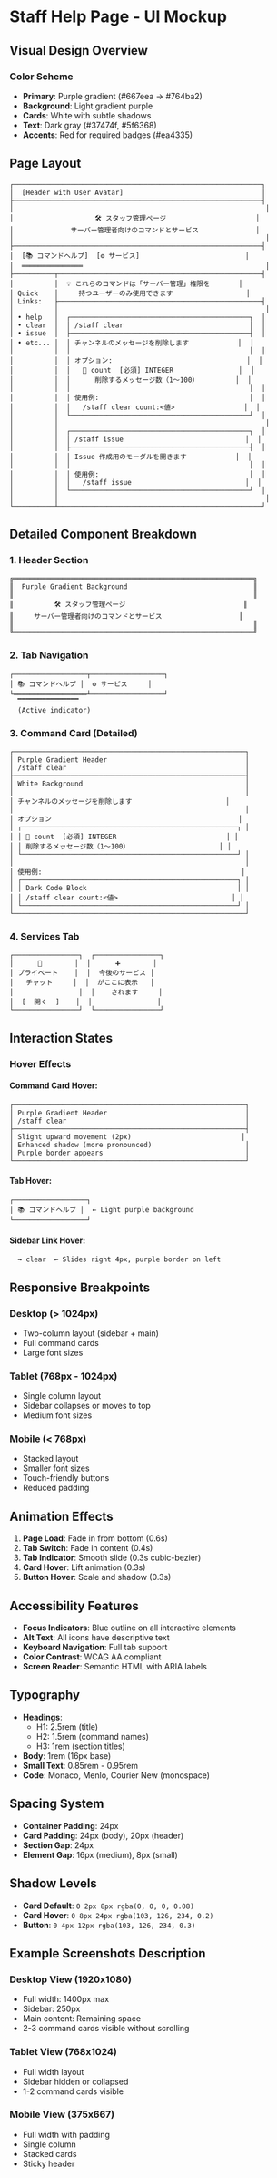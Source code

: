 # Staff Help Page - UI Mockup

## Visual Design Overview

### Color Scheme
- **Primary**: Purple gradient (#667eea → #764ba2)
- **Background**: Light gradient purple
- **Cards**: White with subtle shadows
- **Text**: Dark gray (#37474f, #5f6368)
- **Accents**: Red for required badges (#ea4335)

## Page Layout

```
┌─────────────────────────────────────────────────────────────┐
│  [Header with User Avatar]                                  │
├─────────────────────────────────────────────────────────────┤
│                                                              │
│                    🛠️ スタッフ管理ページ                      │
│              サーバー管理者向けのコマンドとサービス              │
│                                                              │
├─────────────────────────────────────────────────────────────┤
│  [📚 コマンドヘルプ]  [⚙️ サービス]                          │
│  ═══════════════                                             │
├──────────┬──────────────────────────────────────────────────┤
│          │  💡 これらのコマンドは「サーバー管理」権限を       │
│ Quick    │     持つユーザーのみ使用できます                  │
│ Links:   ├──────────────────────────────────────────────────┤
│          │                                                   │
│ • help   │  ┌────────────────────────────────────────────┐  │
│ • clear  │  │ /staff clear                               │  │
│ • issue  │  ├────────────────────────────────────────────┤  │
│ • etc... │  │ チャンネルのメッセージを削除します            │  │
│          │  │                                            │  │
│          │  │ オプション:                                 │  │
│          │  │   🔢 count  [必須] INTEGER                │  │
│          │  │      削除するメッセージ数（1〜100）         │  │
│          │  │                                            │  │
│          │  │ 使用例:                                     │  │
│          │  │   /staff clear count:<値>                 │  │
│          │  └────────────────────────────────────────────┘  │
│          │                                                   │
│          │  ┌────────────────────────────────────────────┐  │
│          │  │ /staff issue                              │  │
│          │  ├────────────────────────────────────────────┤  │
│          │  │ Issue 作成用のモーダルを開きます            │  │
│          │  │                                            │  │
│          │  │ 使用例:                                     │  │
│          │  │   /staff issue                            │  │
│          │  └────────────────────────────────────────────┘  │
│          │                                                   │
└──────────┴──────────────────────────────────────────────────┘
```

## Detailed Component Breakdown

### 1. Header Section
```
╔═══════════════════════════════════════════════════════════╗
║  Purple Gradient Background                               ║
║                                                           ║
║          🛠️ スタッフ管理ページ                             ║
║     サーバー管理者向けのコマンドとサービス                   ║
║                                                           ║
╚═══════════════════════════════════════════════════════════╝
```

### 2. Tab Navigation
```
┌──────────────────┬──────────────────┐
│ 📚 コマンドヘルプ │  ⚙️ サービス     │
└══════════════════┴──────────────────┘
  ▔▔▔▔▔▔▔▔▔▔▔▔▔▔▔
  (Active indicator)
```

### 3. Command Card (Detailed)
```
┌─────────────────────────────────────────────────────────┐
│ Purple Gradient Header                                  │
│ /staff clear                                            │
├─────────────────────────────────────────────────────────┤
│ White Background                                        │
│                                                         │
│ チャンネルのメッセージを削除します                       │
│                                                         │
│ オプション                                              │
│ ┌─────────────────────────────────────────────────────┐ │
│ │ 🔢 count  [必須] INTEGER                           │ │
│ │ 削除するメッセージ数（1〜100）                      │ │
│ └─────────────────────────────────────────────────────┘ │
│                                                         │
│ 使用例:                                                 │
│ ┌─────────────────────────────────────────────────────┐ │
│ │ Dark Code Block                                     │ │
│ │ /staff clear count:<値>                            │ │
│ └─────────────────────────────────────────────────────┘ │
└─────────────────────────────────────────────────────────┘
```

### 4. Services Tab
```
┌────────────────┐  ┌────────────────┐
│      🔧        │  │      ➕        │
│ プライベート    │  │  今後のサービス │
│   チャット     │  │  がここに表示   │
│                │  │    されます     │
│  [  開く  ]    │  │                │
└────────────────┘  └────────────────┘
```

## Interaction States

### Hover Effects

#### Command Card Hover:
```
┌─────────────────────────────────────────────────────────┐
│ Purple Gradient Header                                  │
│ /staff clear                                            │
├─────────────────────────────────────────────────────────┤
│ Slight upward movement (2px)                           │
│ Enhanced shadow (more pronounced)                       │
│ Purple border appears                                   │
└─────────────────────────────────────────────────────────┘
```

#### Tab Hover:
```
┌──────────────────┐
│ 📚 コマンドヘルプ │  ← Light purple background
└──────────────────┘
```

#### Sidebar Link Hover:
```
  → clear  ← Slides right 4px, purple border on left
```

## Responsive Breakpoints

### Desktop (> 1024px)
- Two-column layout (sidebar + main)
- Full command cards
- Large font sizes

### Tablet (768px - 1024px)
- Single column layout
- Sidebar collapses or moves to top
- Medium font sizes

### Mobile (< 768px)
- Stacked layout
- Smaller font sizes
- Touch-friendly buttons
- Reduced padding

## Animation Effects

1. **Page Load**: Fade in from bottom (0.6s)
2. **Tab Switch**: Fade in content (0.4s)
3. **Tab Indicator**: Smooth slide (0.3s cubic-bezier)
4. **Card Hover**: Lift animation (0.3s)
5. **Button Hover**: Scale and shadow (0.3s)

## Accessibility Features

- **Focus Indicators**: Blue outline on all interactive elements
- **Alt Text**: All icons have descriptive text
- **Keyboard Navigation**: Full tab support
- **Color Contrast**: WCAG AA compliant
- **Screen Reader**: Semantic HTML with ARIA labels

## Typography

- **Headings**: 
  - H1: 2.5rem (title)
  - H2: 1.5rem (command names)
  - H3: 1rem (section titles)
- **Body**: 1rem (16px base)
- **Small Text**: 0.85rem - 0.95rem
- **Code**: Monaco, Menlo, Courier New (monospace)

## Spacing System

- **Container Padding**: 24px
- **Card Padding**: 24px (body), 20px (header)
- **Section Gap**: 24px
- **Element Gap**: 16px (medium), 8px (small)

## Shadow Levels

- **Card Default**: `0 2px 8px rgba(0, 0, 0, 0.08)`
- **Card Hover**: `0 8px 24px rgba(103, 126, 234, 0.2)`
- **Button**: `0 4px 12px rgba(103, 126, 234, 0.3)`

## Example Screenshots Description

### Desktop View (1920x1080)
- Full width: 1400px max
- Sidebar: 250px
- Main content: Remaining space
- 2-3 command cards visible without scrolling

### Tablet View (768x1024)
- Full width layout
- Sidebar hidden or collapsed
- 1-2 command cards visible

### Mobile View (375x667)
- Full width with padding
- Single column
- Stacked cards
- Sticky header
